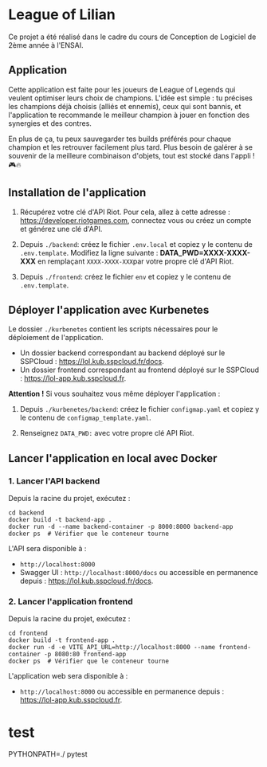 # League of Lilian

Ce projet a été réalisé dans le cadre du cours de Conception de Logiciel de 2ème année à l'ENSAI.

## Application

Cette application est faite pour les joueurs de League of Legends qui veulent optimiser leurs choix de champions. L'idée est simple : tu précises les champions déjà choisis (alliés et ennemis), ceux qui sont bannis, et l'application te recommande le meilleur champion à jouer en fonction des synergies et des contres.

En plus de ça, tu peux sauvegarder tes builds préférés pour chaque champion et les retrouver facilement plus tard. Plus besoin de galérer à se souvenir de la meilleure combinaison d'objets, tout est stocké dans l'appli ! 🎮🔥

## Installation de l'application

1. Récupérez votre clé d'API Riot. Pour cela, allez à cette adresse : https://developer.riotgames.com, connectez vous ou créez un compte et générez une clé d'API.

2. Depuis ```./backend```: créez le fichier ```.env.local``` et copiez y le contenu de ```.env.template```. Modifiez la ligne suivante : **DATA_PWD=XXXX-XXXX-XXX** en remplaçant ```XXXX-XXXX-XXX```par votre propre clé d'API Riot.

2. Depuis ```./frontend```: créez le fichier ```env``` et copiez y le contenu de ```.env.template```.

## Déployer l'application avec Kurbenetes

Le dossier ```./kurbenetes``` contient les scripts nécessaires pour le déploiement de l'application.

- Un dossier backend correspondant au backend déployé sur le SSPCloud : https://lol.kub.sspcloud.fr/docs.
- Un dossier frontend correspondant au frontend déployé sur le SSPCloud : https://lol-app.kub.sspcloud.fr.

**Attention !** Si vous souhaitez vous même déployer l'application : 

1. Depuis ```./kurbenetes/backend```: créez le fichier ```configmap.yaml``` et copiez y le contenu de ```configmap_template.yaml```.

2. Renseignez ```DATA_PWD:``` avec votre propre clé API Riot.

## Lancer l'application en local avec Docker

### 1. Lancer l'API backend

Depuis la racine du projet, exécutez : 

```
cd backend
docker build -t backend-app .
docker run -d --name backend-container -p 8000:8000 backend-app
docker ps  # Vérifier que le conteneur tourne
```

L'API sera disponible à :

- ```http://localhost:8000```
- Swagger UI : ```http://localhost:8000/docs``` ou accessible en permanence depuis : https://lol.kub.sspcloud.fr/docs.

### 2. Lancer l'application frontend

Depuis la racine du projet, exécutez : 

```
cd frontend
docker build -t frontend-app .
docker run -d -e VITE_API_URL=http://localhost:8000 --name frontend-container -p 8080:80 frontend-app
docker ps  # Vérifier que le conteneur tourne
```

L'application web sera disponible à :

- ```http://localhost:8000``` ou accessible en permanence depuis : https://lol-app.kub.sspcloud.fr.

# test 
PYTHONPATH=./ pytest
